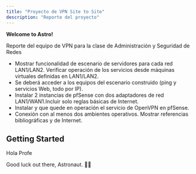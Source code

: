 ```yaml
---
title: "Proyecto de VPN Site to Site"
description: "Reporte del proyecto"
---
```


**Welcome to Astro!**

Reporte del equipo de VPN para la clase de Administración y Seguridad de Redes

- Mostrar funcionalidad de escenario de servidores para cada red LAN1/LAN2. Verificar operación de los servicios desde máquinas virtuales definidas en LAN1/LAN2. 
- Se deberá acceder a los equipos del escenario construido (ping y servicios Web, todo por IP).
- Instalar 2 instancias de pfSense con dos adaptadores de red  LAN1/WAN1.Incluir solo reglas básicas de Internet.
- Instalar y que quede en operación el servicio de OpenVPN en pfSense.
- Conexión con al menos dos ambientes operativos.
Mostrar referencias bibliográficas y de Internet.


## Getting Started

Hola Profe

Good luck out there, Astronaut. 🧑‍🚀
